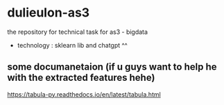 # dulieulon-as3
the repository for technical task for as3 - bigdata
- technology : sklearn lib and chatgpt ^^ 

## some documanetaion (if u guys want to help he with the extracted features hehe)
<https://tabula-py.readthedocs.io/en/latest/tabula.html>